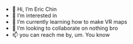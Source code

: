 - 👋 Hi, I’m Eric Chin
- 👀 I’m interested in 
- 🌱 I’m currently learning how to make VR maps
- 💞️ I’m looking to collaborate on nothing bro
- 📫 you can reach me by, um. You know

<!---
ReyDelSolyo/ReyDelSolyo is a ✨ special ✨ repository because its `README.md` (this file) appears on your GitHub profile.
You can click the Preview link to take a look at your changes.
--->
